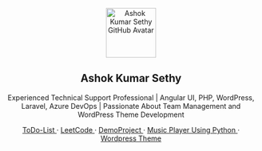 <p align="center">
 <img width="100px" src="https://avatars.githubusercontent.com/u/36642819?v=4" align="center" alt="Ashok Kumar Sethy GitHub Avatar" />
 <h2 align="center">Ashok Kumar Sethy</h2>
 <p align="center">Experienced Technical Support Professional | Angular UI, PHP, WordPress, Laravel, Azure DevOps | Passionate About Team Management and WordPress Theme Development</p>
</p>
<p align="center">
    <a href="https://github.com/ashoksethy/Todo-list">
        ToDo-List
    </a>
    ·
   <a href="https://github.com/ashoksethy/LeetCode">
        LeetCode
    </a>
    ·
    <a href="">
      DemoProject
    </a>
    ·
    <a href="https://github.com/ashoksethy/music-player">
      Music Player Using Python
    </a>
    ·
    <a href="">
      Wordpress Theme
    </a>
    <br />
    <br />
</p>


<!-- <p align="center">
    <a href="#all-demos">View Demo</a>
    ·
    <a href="https://github.com/AshokSethy/github-readme-stats/issues/new?assignees=&labels=bug&projects=&template=bug_report.yml">Report Bug</a>
    ·
    <a href="https://github.com/AshokSethy/github-readme-stats/issues/new?assignees=&labels=enhancement&projects=&template=feature_request.yml">Request Feature</a>
    ·
    <a href="https://github.com/AshokSethy/github-readme-stats/discussions/1770">FAQ</a>
    ·
    <a href="https://github.com/AshokSethy/github-readme-stats/discussions/new?category=q-a">Ask Question</a>
</p> -->

<!-- <p align="center">
    <a href="/docs/readme_fr.md">Français </a>
    ·
    <a href="/docs/readme_cn.md">简体中文</a>
    ·
    <a href="/docs/readme_es.md">Español</a>
    ·
    <a href="/docs/readme_de.md">Deutsch</a>
    ·
    <a href="/docs/readme_ja.md">日本語</a>
    ·
    <a href="/docs/readme_pt-BR.md">Português Brasileiro</a>
    ·
    <a href="/docs/readme_it.md">Italiano</a>
    ·
    <a href="/docs/readme_kr.md">한국어</a>
    ·
    <a href="/docs/readme_nl.md">Nederlands</a>
    ·
    <a href="/docs/readme_np.md">नेपाली</a>
    ·
    <a href="/docs/readme_tr.md">Türkçe</a>
</p> -->
